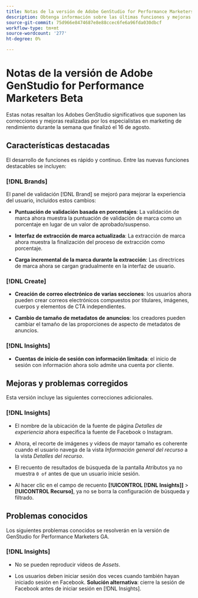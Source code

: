 ```yaml
---
title: Notas de la versión de Adobe GenStudio for Performance Marketers Beta
description: Obtenga información sobre las últimas funciones y mejoras de Adobe GenStudio para especialistas en marketing de rendimiento.
source-git-commit: 75d966e8474687e8e88ccec6fe6a96fda030dbcf
workflow-type: tm+mt
source-wordcount: '277'
ht-degree: 0%

---
```



# Notas de la versión de Adobe GenStudio for Performance Marketers Beta

Estas notas resaltan los Adobes GenStudio significativos que suponen las correcciones y mejoras realizadas por los especialistas en marketing de rendimiento durante la semana que finalizó el 16 de agosto.

## Características destacadas

El desarrollo de funciones es rápido y continuo. Entre las nuevas funciones destacables se incluyen:

### [!DNL Brands]

El panel de validación [!DNL Brand] se mejoró para mejorar la experiencia del usuario, incluidos estos cambios:

* **Puntuación de validación basada en porcentajes**: La validación de marca ahora muestra la puntuación de validación de marca como un porcentaje en lugar de un valor de aprobado/suspenso.

* **Interfaz de extracción de marca actualizada**: La extracción de marca ahora muestra la finalización del proceso de extracción como porcentaje.

* **Carga incremental de la marca durante la extracción**: Las directrices de marca ahora se cargan gradualmente en la interfaz de usuario.

### [!DNL Create]

* **Creación de correo electrónico de varias secciones**: los usuarios ahora pueden crear correos electrónicos compuestos por titulares, imágenes, cuerpos y elementos de CTA independientes.

* **Cambio de tamaño de metadatos de anuncios**: los creadores pueden cambiar el tamaño de las proporciones de aspecto de metadatos de anuncios.

### [!DNL Insights]

* **Cuentas de inicio de sesión con información limitada**: el inicio de sesión con información ahora solo admite una cuenta por cliente.

## Mejoras y problemas corregidos

Esta versión incluye las siguientes correcciones adicionales.

### [!DNL Insights]

* El nombre de la ubicación de la fuente de página _Detalles de experiencia_ ahora especifica la fuente de Facebook o Instagram.

* Ahora, el recorte de imágenes y vídeos de mayor tamaño es coherente cuando el usuario navega de la vista _Información general del recurso_ a la vista _Detalles del recurso_.

* El recuento de resultados de búsqueda de la pantalla Atributos ya no muestra `0 of` antes de que un usuario inicie sesión. <!-- GS- 3665 -->

* Al hacer clic en el campo de recuento **[!UICONTROL [!DNL Insights]]** > **[!UICONTROL Recurso]**, ya no se borra la configuración de búsqueda y filtrado. <!-- GS-3476 -->

## Problemas conocidos

Los siguientes problemas conocidos se resolverán en la versión de GenStudio for Performance Marketers GA.

### [!DNL Insights]

* No se pueden reproducir vídeos de _Assets_. <!-- GS-3846 -->

* Los usuarios deben iniciar sesión dos veces cuando también hayan iniciado sesión en Facebook. **Solución alternativa**: cierre la sesión de Facebook antes de iniciar sesión en [!DNL Insights].
